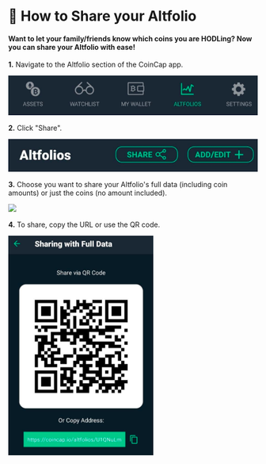 # 📂 How to Share your Altfolio

#### Want to let your family/friends know which coins you are HODLing? Now you can share your Altfolio with ease!

**1.** Navigate to the Altfolio section of the CoinCap app.

![](<../../.gitbook/assets/image (185).png>)

**2.** Click "Share".

![](<../../.gitbook/assets/image (1).png>)

**3.** Choose you want to share your Altfolio's full data (including coin amounts) or just the coins (no amount included).

![](<../../.gitbook/assets/image (196).png>)

**4.** To share, copy the URL or use the QR code.

![](<../../.gitbook/assets/image (48).png>)
